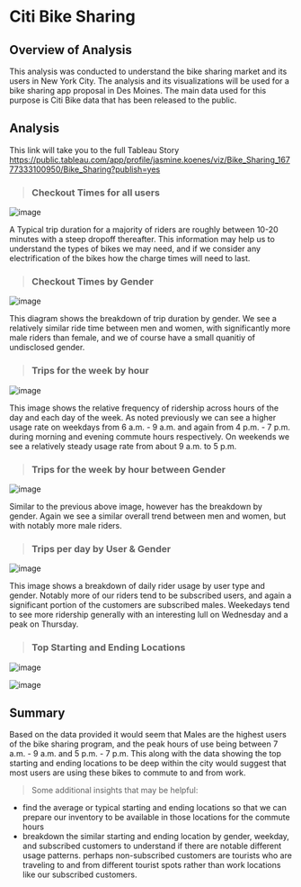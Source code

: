 # Citi Bike Sharing
## Overview of Analysis
This analysis was conducted to understand the bike sharing market and its users in New York City. The analysis and its visualizations will be used for a bike sharing app proposal in Des Moines. The main data used for this purpose is Citi Bike data that has been released to the public.

## Analysis
This link will take you to the full Tableau Story https://public.tableau.com/app/profile/jasmine.koenes/viz/Bike_Sharing_16777333100950/Bike_Sharing?publish=yes

> ### Checkout Times for all users

![image](https://user-images.githubusercontent.com/124399950/222344931-df371ca7-4a61-4d27-9d42-a31b15fdd727.png)


A Typical trip duration for a majority of riders are roughly between 10-20 minutes with a steep dropoff thereafter. This information may help us to understand the types of bikes we may need, and if we consider any electrification of the bikes how the charge times will need to last.

> ### Checkout Times by Gender

![image](https://user-images.githubusercontent.com/124399950/222344974-341e4ac0-22dd-43f7-a7f2-87958b7514f1.png)


This diagram shows the breakdown of trip duration by gender. We see a relatively similar ride time between men and women, with significantly more male riders than female, and we of course have a small quanitiy of undisclosed gender.

> ### Trips for the week by hour

![image](https://user-images.githubusercontent.com/124399950/222345009-509da577-2ddd-4492-afdb-c327a85c0676.png)


This image shows the relative frequency of ridership across hours of the day and each day of the week. As noted previously we can see a higher usage rate on weekdays from 6 a.m. - 9 a.m. and again from 4 p.m. - 7 p.m. during morning and evening commute hours respectively. On weekends we see a relatively steady usage rate from about 9 a.m. to 5 p.m.

> ### Trips for the week by hour between Gender

![image](https://user-images.githubusercontent.com/124399950/222345055-2371b525-80ff-4479-bf9e-81bcdf90cce6.png)


Similar to the previous above image, however has the breakdown by gender. Again we see a similar overall trend between men and women, but with notably more male riders.

> ### Trips per day by User & Gender

![image](https://user-images.githubusercontent.com/124399950/222345106-6187bf79-85a3-4d5e-9439-334b5b90072a.png)


This image shows a breakdown of daily rider usage by user type and gender. Notably more of our riders tend to be subscribed users, and again a significant portion of the customers are subscribed males. Weekedays tend to see more ridership generally with an interesting lull on Wednesday and a peak on Thursday.

> ### Top Starting and Ending Locations

![image](https://user-images.githubusercontent.com/124399950/222345139-94a48897-4381-41c7-9dc5-f4c66316fc20.png)

![image](https://user-images.githubusercontent.com/124399950/222345166-bab40880-f555-4c3f-8cb2-f87419eabd74.png)



## Summary
Based on the data provided it would seem that Males are the highest users of the bike sharing program, and the peak hours of use being between 7 a.m. - 9 a.m. and 5 p.m. - 7 p.m. This along with the data showing the top starting and ending locations to be deep within the city would suggest that most users are using these bikes to commute to and from work. 
> Some additional insights that may be helpful:

* find the average or typical starting and ending locations so that we can prepare our inventory to be available in those locations for the commute hours
* breakdown the similar starting and ending location by gender, weekday, and subscribed customers to understand if there are notable different usage patterns. perhaps non-subscribed customers are tourists who are traveling to and from different tourist spots rather than work locations like our subscribed customers.

